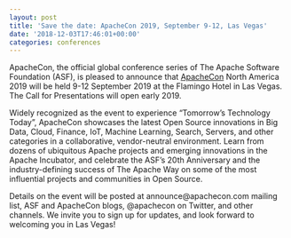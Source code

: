 ```yaml
---
layout: post
title: 'Save the date: ApacheCon 2019, September 9-12, Las Vegas'
date: '2018-12-03T17:46:01+00:00'
categories: conferences
---
```

<p>ApacheCon, the official global conference series of The Apache Software Foundation (ASF), is pleased to announce that <a href="http://apachecon.com/">ApacheCon</a> North America 2019 will be held 9-12 September 2019 at the Flamingo Hotel in Las Vegas. The Call for Presentations will open early 2019. </p>
  <p>Widely recognized as the event to experience “Tomorrow’s Technology Today”, ApacheCon showcases the latest Open Source innovations in Big Data, Cloud, Finance, IoT, Machine Learning, Search, Servers, and other categories in a collaborative, vendor-neutral environment. Learn from dozens of ubiquitous Apache projects and emerging innovations in the Apache Incubator, and celebrate the ASF’s 20th Anniversary and the industry-defining success of The Apache Way on some of the most influential  projects and communities in Open Source.</p>
  <p>Details on the event will be posted at announce@apachecon.com mailing list, ASF and ApacheCon blogs, @apachecon on Twitter, and other channels. We invite you to sign up for updates, and look forward to welcoming you in Las Vegas!</p>
